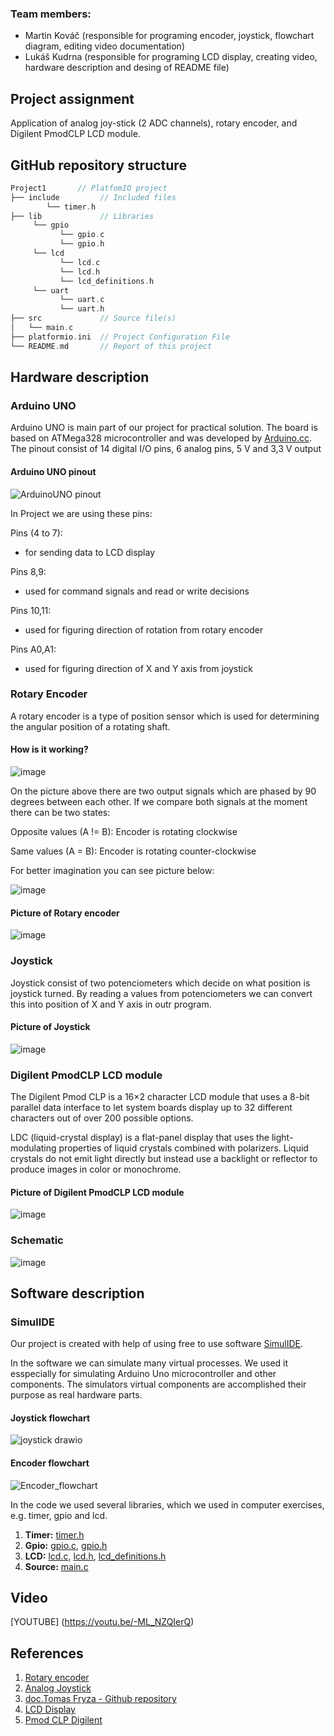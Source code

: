 ### Team members:

* Martin Kováč 
  (responsible for programing encoder, joystick, flowchart diagram, editing video documentation)
* Lukáš Kudrna 
  (responsible for programing LCD display, creating video, hardware description and desing of README file)
##  Project assignment

Application of analog joy-stick (2 ADC channels), rotary encoder, and Digilent PmodCLP LCD module.

## GitHub repository structure

   ```c
   Project1       // PlatfomIO project
   ├── include         // Included files
           └── timer.h
   ├── lib             // Libraries
        └── gpio
              └── gpio.c
              └── gpio.h
        └── lcd
              └── lcd.c
              └── lcd.h
              └── lcd_definitions.h
        └── uart
              └── uart.c
              └── uart.h
   ├── src             // Source file(s)
   │   └── main.c
   ├── platformio.ini  // Project Configuration File
   └── README.md       // Report of this project
   ```

## Hardware description

### Arduino UNO

Arduino UNO is main part of our project for practical solution. The board is based on ATMega328 microcontroller and was developed by [Arduino.cc](https://www.arduino.cc/). The pinout consist of 14 digital I/O pins, 6 analog pins, 5 V and 3,3 V output

#### Arduino UNO pinout
![ArduinoUNO pinout](https://user-images.githubusercontent.com/99397107/206240652-9ad594d9-998e-4e33-b061-4f60213628ff.png)

In Project we are using these pins:

Pins (4 to 7):
- for sending data to LCD display

Pins 8,9:
- used for command signals and read or write decisions 

Pins 10,11:
- used for figuring direction of rotation from rotary encoder

Pins A0,A1:
- used for figuring direction of X and Y axis from joystick

### Rotary Encoder

A rotary encoder is a type of position sensor which is used for determining the angular position of a rotating shaft.
#### How is it working?


![image](https://user-images.githubusercontent.com/99397107/206248116-1297b669-9691-44b1-a153-a8a07bf2b787.png)

On the picture above there are two output signals which are phased by 90 degrees between each other.
If we compare both signals at the moment there can be two states: 

Opposite values (A != B): Encoder is rotating clockwise 

Same values (A = B): Encoder is rotating counter-clockwise

For better imagination you can see picture below:

![image](https://user-images.githubusercontent.com/99397107/206248205-ba340ce6-1494-4b53-9a13-c28b3af4bf72.png)

#### Picture of Rotary encoder

![image](https://user-images.githubusercontent.com/99397107/206244784-1666e0fa-362f-454a-a951-e469fa56a3ee.png)


### Joystick

Joystick consist of two potenciometers which decide on what position is joystick turned. By reading a values from potenciometers we can convert this into position of X and Y axis in outr program.  

#### Picture of Joystick

![image](https://user-images.githubusercontent.com/99397107/206244863-2d7fd3a4-f4a9-4f3d-81b2-08b04868e658.png)


### Digilent PmodCLP LCD module

The Digilent Pmod CLP  is a 16×2 character LCD module that uses a 8-bit parallel data interface to let system boards display up to 32 different characters out of over 200 possible options.

LDC (liquid-crystal display) is a flat-panel display that uses the light-modulating properties of liquid crystals combined with polarizers. Liquid crystals do not emit light directly but instead use a backlight or reflector to produce images in color or monochrome.


#### Picture of Digilent PmodCLP LCD module

![image](https://user-images.githubusercontent.com/99397107/206245679-0a12edba-6958-43a8-bd3e-b9093a0d50b6.png)


### Schematic 
![image](https://user-images.githubusercontent.com/99388246/206135543-d520f35a-fe99-46e8-9b13-a4d9bda0a5a3.png)

## Software description

### SimulIDE
Our project is created with help of using free to use software [SimulIDE](https://www.simulide.com/).

In the software we can simulate many virtual processes. We used it esspecially for simulating Arduino Uno microcontroller and other components.
The simulators virtual components are accomplished their purpose as real hardware parts.

#### Joystick flowchart 
![joystick drawio](https://user-images.githubusercontent.com/99397107/206262503-7c842613-7dab-4721-96d7-a3c62a214442.png)


#### Encoder flowchart
![Encoder_flowchart](https://user-images.githubusercontent.com/99388246/206261689-cbcd090a-0ae1-46d7-9212-aeac0e6bc2cd.png)

In the code we used several libraries, which we used in computer exercises, e.g. timer, gpio and lcd.

1. **Timer:** [timer.h](https://github.com/xsedla1y/digital-electronics-2/blob/main/Project1/include/timer.h)
 2. **Gpio:** [gpio.c](https://github.com/LukerCZ/digital-electronics-2/blob/main/Project1/lib/gpio/gpio.c), [gpio.h](https://github.com/LukerCZ/digital-electronics-2/blob/main/Project1/lib/gpio/gpio.h)
 3. **LCD:** [lcd.c](https://github.com/LukerCZ/digital-electronics-2/blob/main/Project1/lib/lcd/lcd.c), [lcd.h](https://github.com/LukerCZ/digital-electronics-2/blob/main/Project1/lib/lcd/lcd.h), [lcd_definitions.h](https://github.com/LukerCZ/digital-electronics-2/blob/main/Project1/lib/lcd/lcd_definitions.h)
 4. **Source:** [main.c](https://github.com/LukerCZ/digital-electronics-2/blob/main/Project1/src/main.c)

## Video

[YOUTUBE] (https://youtu.be/-ML_NZQIerQ)

## References

1. [Rotary encoder](https://howtomechatronics.com/tutorials/arduino/rotary-encoder-works-use-arduino/)  
2. [Analog Joystick](https://www.electronicwings.com/arduino/analog-joystick-interfacing-with-arduino-uno)
3. [doc.Tomas Fryza - Github repository](https://github.com/tomas-fryza/digital-electronics-2)
4. [LCD Display](https://www.tme.eu/en/details/410-142p/add-on-boards/digilent/pmodclp/)
5. [Pmod CLP Digilent](https://digilent.com/reference/pmod/pmodclp/start)
